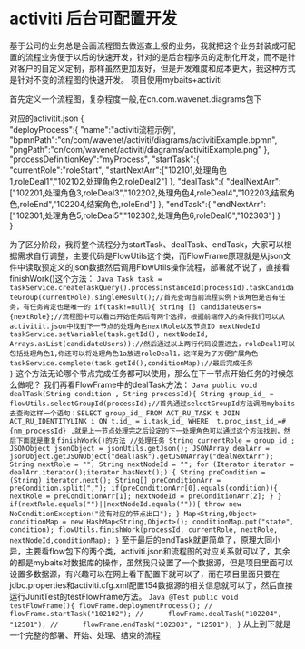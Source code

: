 activiti 后台可配置开发
====
基于公司的业务总是会画流程图去做巡查上报的业务，我就把这个业务封装成可配置的流程业务便于以后的快速开发，针对的是后台程序员的定制化开发，而不是针对客户的自定义定制，那样虽然更加友好，但是开发难度和成本更大，我这种方式是针对不变的流程图的快速开发。
项目使用mybaits+activiti

首先定义一个流程图，复杂程度一般,在cn.com.wavenet.diagrams包下

对应的activitit.json
{  
   "deployProcess":{
   "name":"activiti流程示例",
   "bpmnPath":"cn/com/wavenet/activiti/diagrams/activitiExample.bpmn",
   "pngPath":"cn/com/wavenet/activiti/diagrams/activitiExample.png"
   },
   "processDefinitionKey":"myProcess",
   "startTask":{
   "currentRole":"roleStart",
   "startNextArr":["102101,处理角色1,roleDeal1","102102,处理角色2,roleDeal2"]
   },
   "dealTask":{
   "dealNextArr":["102201,处理角色3,roleDeal3","102202,处理角色4,roleDeal4","102203,结案角色,roleEnd","102204,结案角色,roleEnd"]
   },
   "endTask":{
   "endNextArr":["102301,处理角色5,roleDeal5","102302,处理角色6,roleDeal6","102303"]
   }    
}

为了区分阶段，我将整个流程分为startTask、dealTask、endTask，大家可以根据需求自行调整，主要代码是FlowUtils这个类，而FlowFrame原理就是从json文件中读取预定义的json数据然后调用FlowUtils操作流程，部署就不说了，直接看finishWork()这个方法：
		```Java
		Task task = taskService.createTaskQuery().processInstanceId(processId).taskCandidateGroup(currentRole).singleResult();//首先查询当前流程实例下该角色是否有任务，有任务肯定也是唯一的
		        if(task!=null){
	    		 String [] candidateUsers={nextRole};//流程图中可以看出开始任务后有两个选择，根据前端传入的条件我们可以从activitit.json中找到下一节点的处理角色nextRole以及节点ID nextNodeId
	    		 taskService.setVariable(task.getId(), nextNodeId,  Arrays.asList(candidateUsers));//然后通过以上两行代码设置进去，roleDeal1可以包括处理角色1,你还可以将处理角色1a放进roleDeal1，这样是为了方便扩展角色
				 taskService.complete(task.getId(),conditionMap);//最后完成任务					           
        }```
这个方法无论哪个节点完成任务都可以使用，那么在下一节点开始任务的时候怎么做呢？
我们再看FlowFrame中的dealTask方法：
       ```Java
       public void dealTask(String condition , String processId){
    	   String group_id_ = flowUtils.selectGroupId(processId);//首先通过selectGroupId方法调用mybaits去查询这样一个语句：SELECT group_id_ FROM ACT_RU_TASK t JOIN ACT_RU_IDENTITYLINK i ON t.id_ = i.task_id_ WHERE 
           t.proc_inst_id_=#{nm_processId} ,就是上一节点处理完之后设定的下一处理角色可以通过这个方法找到，然后下面就是重复finishWork()的方法
    	   //处理任务
    	   String currentRole = group_id_;
		   JSONObject jsonObject = jsonUtils.getJson();
    	   JSONArray dealArr = jsonObject.getJSONObject("dealTask").getJSONArray("dealNextArr");
    	   String nextRole = "";
    	   String nextNodeId = "";
    	   for (Iterator iterator = dealArr.iterator();iterator.hasNext();) {
			 String preCondition = (String) iterator.next();
			 String[] preConditionArr = preCondition.split(",");
             if(preConditionArr[0].equals(condition)){
            	 nextRole = preConditionArr[1];
            	 nextNodeId = preConditionArr[2];
             }
		}
    	   if(nextRole.equals("")||nextNodeId.equals("")){
    		   throw new NoConditionException("没有对应的节点出口");
    	   }
    	   Map<String,Object> conditionMap = new HashMap<String,Object>();
    	   conditionMap.put("state", condition);
    	   flowUtils.finishWork(processId, currentRole, nextRole, nextNodeId,conditionMap);
       }```	
至于最后的endTask就更简单了，原理大同小异，主要看flow包下的两个类，activiti.json和流程图的对应关系就可以了，其余的都是mybaits对数据库的操作，虽然我只设置了一个数据源，但是项目里面可以设置多数据源，有兴趣可以在网上看下配置下就可以了，而在项目里面只要在jdbc.properties和activiti.cfg.xml配置154数据源的相关信息就可以了，然后直接运行JunitTest的testFlowFrame方法。
    ```Java
    @Test
    public void testFlowFrame(){
    	flowFrame.deploymentProcess();
//    	flowFrame.startTask("102102");
//    	flowFrame.dealTask("102204", "12501");
//    	flowFrame.endTask("102303", "12501");
    }```
从上到下就是一个完整的部署、开始、处理、结束的流程
